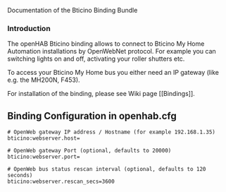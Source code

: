 Documentation of the Bticino Binding Bundle

### Introduction

The openHAB Bticino binding allows to connect to Bticino My Home Automation installations by OpenWebNet protocol.
For example you can switching lights on and off, activating your roller shutters etc.

To access your Bticino My Home bus you either need an IP gateway (like e.g. the MH200N, F453).

For installation of the binding, please see Wiki page [[Bindings]].

## Binding Configuration in openhab.cfg

    # OpenWeb gateway IP address / Hostname (for example 192.168.1.35)
    bticino:webserver.host=

    # OpenWeb gateway Port (optional, defaults to 20000)
    bticino:webserver.port=

    # OpenWeb bus status rescan interval (optional, defaults to 120 seconds)
    bticino:webserver.rescan_secs=3600